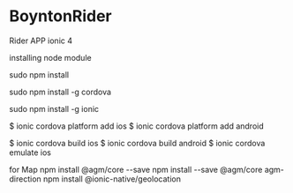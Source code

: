# BoyntonRider
Rider APP ionic 4

installing node module

sudo npm install

sudo npm install -g cordova

sudo npm install -g ionic

$ ionic cordova platform add ios $ ionic cordova platform add android

$ ionic cordova build ios $ ionic cordova build android $ ionic cordova emulate ios

for Map npm install @agm/core --save npm install --save @agm/core agm-direction npm install @ionic-native/geolocation
